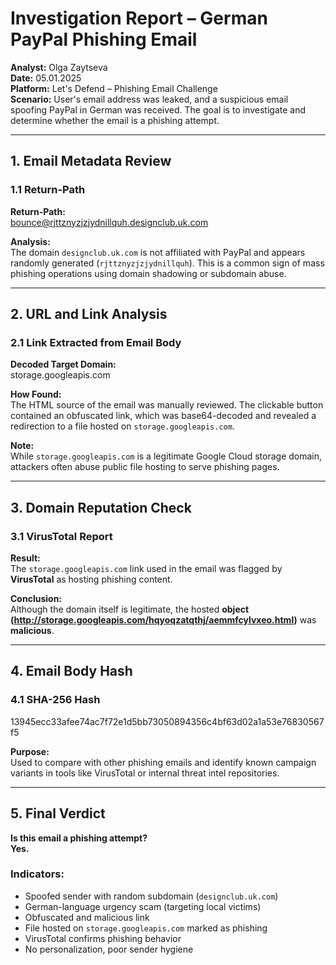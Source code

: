# Investigation Report – German PayPal Phishing Email

**Analyst:** Olga Zaytseva  
**Date:** 05.01.2025  
**Platform:** Let's Defend – Phishing Email Challenge  
**Scenario:** User's email address was leaked, and a suspicious email spoofing PayPal in German was received. The goal is to investigate and determine whether the email is a phishing attempt.

---

## 1. Email Metadata Review

### 1.1 Return-Path
**Return-Path:**  
bounce@rjttznyzjzjydnillquh.designclub.uk.com

**Analysis:**  
The domain `designclub.uk.com` is not affiliated with PayPal and appears randomly generated (`rjttznyzjzjydnillquh`). This is a common sign of mass phishing operations using domain shadowing or subdomain abuse.

---

## 2. URL and Link Analysis

### 2.1 Link Extracted from Email Body
**Decoded Target Domain:**  
storage.googleapis.com

**How Found:**  
The HTML source of the email was manually reviewed. The clickable button contained an obfuscated link, which was base64-decoded and revealed a redirection to a file hosted on `storage.googleapis.com`.

**Note:**  
While `storage.googleapis.com` is a legitimate Google Cloud storage domain, attackers often abuse public file hosting to serve phishing pages.

---

## 3. Domain Reputation Check

### 3.1 VirusTotal Report  
**Result:**  
The `storage.googleapis.com` link used in the email was flagged by **VirusTotal** as hosting phishing content.

**Conclusion:**  
Although the domain itself is legitimate, the hosted **object (http://storage.googleapis.com/hqyoqzatqthj/aemmfcylvxeo.html)** was **malicious**.

---

## 4. Email Body Hash

### 4.1 SHA-256 Hash
13945ecc33afee74ac7f72e1d5bb73050894356c4bf63d02a1a53e76830567f5

**Purpose:**  
Used to compare with other phishing emails and identify known campaign variants in tools like VirusTotal or internal threat intel repositories.

---

## 5. Final Verdict

**Is this email a phishing attempt?**  
**Yes.**

### Indicators:
- Spoofed sender with random subdomain (`designclub.uk.com`)
- German-language urgency scam (targeting local victims)
- Obfuscated and malicious link
- File hosted on `storage.googleapis.com` marked as phishing
- VirusTotal confirms phishing behavior
- No personalization, poor sender hygiene


